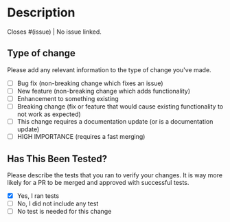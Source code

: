 # Description

Closes #(issue) | No issue linked.

## Type of change

Please add any relevant information to the type of change you've made.

- [ ] Bug fix (non-breaking change which fixes an issue)
- [ ] New feature (non-breaking change which adds functionality)
- [ ] Enhancement to something existing
- [ ] Breaking change (fix or feature that would cause existing functionality to not work as expected)
- [ ] This change requires a documentation update (or is a documentation update)
- [ ] HIGH IMPORTANCE (requires a fast merging)

## Has This Been Tested?

Please describe the tests that you ran to verify your changes. It is way more likely for a PR to be merged and approved with successful tests.

- [x] Yes, I ran tests
- [ ] No, I did not include any test
- [ ] No test is needed for this change
